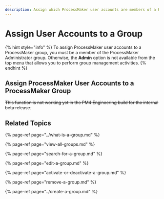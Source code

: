 ```yaml
---
description: Assign which ProcessMaker user accounts are members of a ProcessMaker group.
---
```


# Assign User Accounts to a Group

{% hint style="info" %}
To assign ProcessMaker user accounts to a ProcessMaker group, you must be a member of the ProcessMaker Administrator group. Otherwise, the **Admin** option is not available from the top menu that allows you to perform group management activities.
{% endhint %}

## Assign ProcessMaker User Accounts to a ProcessMaker Group

~~This function is not working yet in the PM4 Engineering build for the internal beta release.~~

## Related Topics

{% page-ref page="../what-is-a-group.md" %}

{% page-ref page="view-all-groups.md" %}

{% page-ref page="search-for-a-group.md" %}

{% page-ref page="edit-a-group.md" %}

{% page-ref page="activate-or-deactivate-a-group.md" %}

{% page-ref page="remove-a-group.md" %}

{% page-ref page="../create-a-group.md" %}

